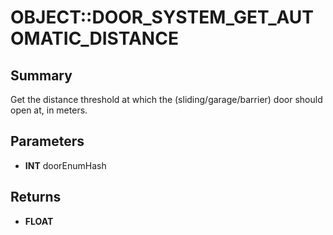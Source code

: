 # OBJECT::DOOR_SYSTEM_GET_AUTOMATIC_DISTANCE

## Summary
Get the distance threshold at which the (sliding/garage/barrier) door should open at, in meters.

## Parameters
* **INT** doorEnumHash

## Returns
* **FLOAT**